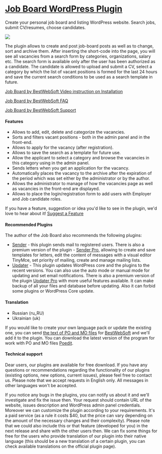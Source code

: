 <a href="http://bestwebsoft.com/products/job-board/" target=_blank>Job Board WordPress Plugin</a>
========================

Create your personal job board and listing WordPress website. Search jobs, submit CV/resumes, choose candidates.

<img src="http://bestwebsoft.com/wp-content/uploads/2014/09/job-board-banner-website.jpg" />

<p>The plugin allows to create and post job-board posts as well as to change, sort and archive them. After inserting the short-code into the page, you will see all vacancies from a search form by categories, organizations, salary etc. The search form is available only after the user has been authorized as a candidate. The candidate is allowed to upload and submit a CV, select a category by which the list of vacant positions is formed for the last 24 hours and save the current search conditions to be used as a search template in future.</p>


<div class='video'></div>


<p><a href="http://www.youtube.com/watch?v=-5mDdQmDuIc">Job Board by BestWebSoft Video instruction on Installation</a></p>

<p><a href="http://wordpress.org/plugins/job-board/faq/">Job Board by BestWebSoft FAQ</a></p>

<p><a href="http://support.bestwebsoft.com">Job Board by BestWebSoft Support</a></p>

<h4>Features</h4>

<ul>
<li>Allows to add, edit, delete and categorize the vacancies.</li>
<li>Sorts and filters vacant positions - both in the admin panel and in the front-end.</li>
<li>Allows to apply for the vacancy (after registration).</li>
<li>Allows to save the search as a template for future use.</li>
<li>Allow the applicant to select a category and browse the vacancies in this category using in the admin panel.</li>
<li>Sends letters when you get an application for the vacancy.</li>
<li>Automatically places the vacancy to the archive after the expiration of the period which was set either by the administrator or by the author.</li>
<li>Allows the administrator to manage of how the vacancies page as well as vacancies in the front-end are displayed. </li>
<li>Allows to place the login/registration form to add users with Employer and Job candidate roles. </li>
</ul>

<p>If you have a feature, suggestion or idea you'd like to see in the plugin, we'd love to hear about it! <a href="http://support.bestwebsoft.com/hc/en-us/requests/new">Suggest a Feature</a></p>

<h4>Recommended Plugins</h4>

<p>The author of the Job Board also recommends the following plugins:</p>

<ul>
<li><a href="http://wordpress.org/plugins/sender/">Sender</a> - this plugin sends mail to registered users. There is also a premium version of the plugin - <a href="http://bestwebsoft.com/products/wordpress/plugins/sender/?k=ccd218c6d916f9735e3de54ff210e4fe">Sender Pro</a>, allowing to create and save templates for letters, edit the content of messages with a visual editor TinyMce, set priority оf mailing, create and manage mailing lists.</li>
<li><a href="http://wordpress.org/plugins/updater/">Updater</a> - This plugin updates WordPress core and the plugins to the recent versions. You can also use the auto mode or manual mode for updating and set email notifications.
There is also a premium version of the plugin <a href="http://bestwebsoft.com/products/wordpress/plugins/updater/?k=f058bd7a03e4033393399694b61aa061">Updater Pro</a> with more useful features available. It can make backup of all your files and database before updating. Also it can forbid some plugins or WordPress Core update.</li>
</ul>

<h4>Translation</h4>

<ul>
<li>Russian (ru_RU)</li>
<li>Ukrainian (uk)</li>
</ul>

<p>If you would like to create your own language pack or update the existing one, you can send <a href="http://codex.wordpress.org/Translating_WordPress">the text of PO and MO files</a> for <a href="http://support.bestwebsoft.com/hc/en-us/requests/new">BestWebSoft</a> and we'll add it to the plugin. You can download the latest version of the program for work with PO and MO files <a href="http://www.poedit.net/download.php">Poedit</a>.</p>

<h4>Technical support</h4>

<p>Dear users, our plugins are available for free download. If you have any questions or recommendations regarding the functionality of our plugins (existing options, new options, current issues), please feel free to contact us. Please note that we accept requests in English only. All messages in other languages won't be accepted.</p>

<p>If you notice any bugs in the plugins, you can notify us about it and we'll investigate and fix the issue then. Your request should contain URL of the website, issues description and WordPress admin panel credentials.
Moreover we can customize the plugin according to your requirements. It's a paid service (as a rule it costs $40, but the price can vary depending on the amount of the necessary changes and their complexity). Please note that we could also include this or that feature (developed for you) in the next release and share with the other users then. 
We can fix some things for free for the users who provide translation of our plugin into their native language (this should be a new translation of a certain plugin, you can check available translations on the official plugin page).</p>